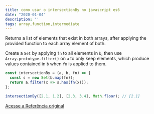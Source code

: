 ```yaml
---
title: como usar o intersectionBy no javascript es6
date: "2020-01-04"
description: ''
tags: array,function,intermediate
---
```


Returns a list of elements that exist in both arrays, after applying the provided function to each array element of both.

Create a `Set` by applying `fn` to all elements in `b`, then use `Array.prototype.filter()` on `a` to only keep elements, which produce values contained in `b` when `fn` is applied to them.

```js
const intersectionBy = (a, b, fn) => {
  const s = new Set(b.map(fn));
  return a.filter(x => s.has(fn(x)));
};
```

```js
intersectionBy([2.1, 1.2], [2.3, 3.4], Math.floor); // [2.1]
```


[Acesse a Referência original](http://github.com/30-seconds/)

